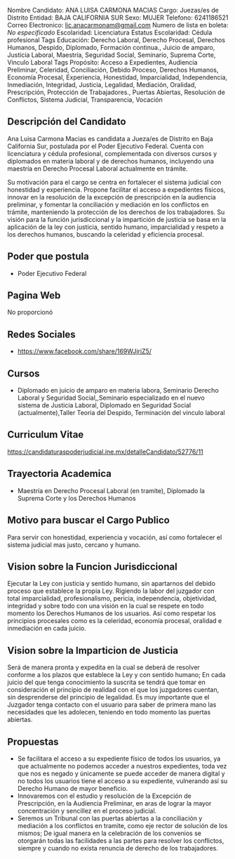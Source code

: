 Nombre Candidato: ANA LUISA CARMONA MACIAS
Cargo: Juezas/es de Distrito
Entidad: BAJA CALIFORNIA SUR
Sexo: MUJER
Telefono: 6241186521
Correo Electronico: lic.anacarmonam@gmail.com
Numero de lista en boleta: *No especificado*
Escolaridad: Licenciatura
Estatus Escolaridad: Cédula profesional
Tags Educación: Derecho Laboral, Derecho Procesal, Derechos Humanos, Despido, Diplomado, Formación continua., Juicio de amparo, Justicia Laboral, Maestría, Seguridad Social, Seminario, Suprema Corte, Vinculo Laboral
Tags Propósito: Acceso a Expedientes, Audiencia Preliminar, Celeridad, Conciliación, Debido Proceso, Derechos Humanos, Economía Procesal, Experiencia, Honestidad, Imparcialidad, Independencia, Inmediación, Integridad, Justicia, Legalidad, Mediación, Oralidad, Prescripción, Protección de Trabajadores., Puertas Abiertas, Resolución de Conflictos, Sistema Judicial, Transparencia, Vocación


## Descripción del Candidato 

Ana Luisa Carmona Macias es candidata a Jueza/es de Distrito en Baja California Sur, postulada por el Poder Ejecutivo Federal. Cuenta con licenciatura y cédula profesional, complementada con diversos cursos y diplomados en materia laboral y de derechos humanos, incluyendo una maestría en Derecho Procesal Laboral actualmente en trámite. 

Su motivación para el cargo se centra en fortalecer el sistema judicial con honestidad y experiencia. Propone facilitar el acceso a expedientes físicos, innovar en la resolución de la excepción de prescripción en la audiencia preliminar, y fomentar la conciliación y mediación en los conflictos en trámite, manteniendo la protección de los derechos de los trabajadores. Su visión para la función jurisdiccional y la impartición de justicia se basa en la aplicación de la ley con justicia, sentido humano, imparcialidad y respeto a los derechos humanos, buscando la celeridad y eficiencia procesal.


## Poder que postula

- Poder Ejecutivo Federal


## Pagina Web

No proporcionó


## Redes Sociales

- https://www.facebook.com/share/169WJjriZ5/


## Cursos

- Diplomado en juicio de amparo en materia labora, Seminario Derecho Laboral y Seguridad Social,,Seminario especializado en el nuevo sistema de Justicia Laboral, Diplomado en Seguridad Social (actualmente),Taller Teoria del Despido, Terminación del vinculo laboral


## Curriculum Vitae

https://candidaturaspoderjudicial.ine.mx/detalleCandidato/52776/11


## Trayectoria Academica

- Maestría en Derecho Procesal Laboral (en tramite), Diplomado la Suprema Corte y los Derechos Humanos


## Motivo para buscar el Cargo Publico

Para servir con honestidad, experiencia y vocación, así como fortalecer el sistema judicial mas justo, cercano y humano.


## Vision sobre la Funcion Jurisdiccional

Ejecutar la Ley con justicia y sentido humano, sin apartarnos del debido proceso que establece la propia Ley. Rigiendo la labor del juzgador con total imparcialidad, profesionalismo, pericia, independencia, objetividad, integridad y sobre todo con una visión en la cual se respete en todo momento los Derechos Humanos de los usuarios. Así como respetar los principios procesales como es la celeridad, economía procesal, oralidad e inmediación en cada juicio.


## Vision sobre la Imparticion de Justicia

Será de manera pronta y expedita en la cual se deberá de resolver conforme a los plazos que establece la Ley y con sentido humano; En cada juicio del que tenga conocimiento la suscrita se tendrá que tomar en consideración el principio de realidad con el que los juzgadores cuentan, sin desprenderse del principio de legalidad. Es muy importante que el Juzgador tenga contacto con el usuario para saber de primera mano las necesidades que les adolecen, teniendo en todo momento las puertas abiertas.


## Propuestas

- Se facilitara el acceso a su expediente físico de todos los usuarios, ya que actualmente no podemos acceder a nuestros expedientes, toda vez que nos es negado y únicamente se puede acceder de manera digital y no todos los usuarios tiene el acceso a su expediente, vulnerando así su Derecho Humano de mayor beneficio.
- Innovaremos con el estudio y resolución de la Excepción de Prescripción, en la Audiencia Preliminar, en aras de lograr la mayor concentración y sencillez en el proceso judicial.
- Seremos un Tribunal con las puertas abiertas a la conciliación y mediación a los conflictos en tramite, como eje rector de solución de los mismos; De igual manera en la celebración de los convenios se otorgarán todas las facilidades a las partes para resolver los conflictos, siempre y cuando no exista renuncia de derecho de los trabajadores.


